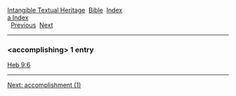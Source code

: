 [Intangible Textual Heritage](../../index)  [Bible](../index) 
[Index](index)   
[a Index](_a_)  
  [Previous](c00124)  [Next](c00126) 

------------------------------------------------------------------------

### &lt;accomplishing&gt; 1 entry

[Heb 9:6](../kjv/heb009.htm#006)  

------------------------------------------------------------------------

[Next: accomplishment (1)](c00126)
